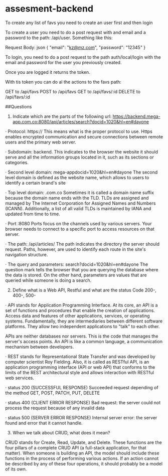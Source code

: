 # assesment-backend

To create any list of favs you need to create an user first and then login

To create a user you need to do a post request with and email and a password to the path: /api/user. Something like this:

Request Body:
json
{
"email": "kz@mz.com",
"password": "12345"
}

To login, you need to do a post request to the path auth/local/login with the email and password for the user you previously created.

Once you are logged it returns the token.

With tis token you can do al the actions to the favs path:

GET to /api/favs
POST to /api/favs
GET to /api/favs/:id
DELETE to /api/favs/:id

##Questions

1. Indicate which are the parts of the following url:
   https://backend.mega-app.com.co:8080/api/articles/search?docid=1020&hl=en#dayone

· Protocol: https://
This means what is the proper protocol to use. Https enables encrypted communication and secure connections between remote users and the primary web server.

· Subdomain: backend.
This indicates to the browser the website it should serve and all the information groups located in it, such as its sections or categories.

· Second level domain: mega-appdocid=1020&hl=en#dayone
The second level domain is defined as the website name, which allows to users to identify a certain brand's site

· Top level domain: .com.co
Sometimes it is called a domain name suffix because the domain name ends with the TLD. TLDs are assigned and managed by The Internet Corporation for Assigned Names and Numbers (ICANN). Additionally, a list of all valid TLDs is maintained by IANA and updated from time to time.

· Port :8080
Ports focus on the channels used by various servers. Your browser needs to connect to a specific port to access resources on that server.

· The path: /api/articles/
The path indicates the directory the server should request. Paths, however, are used to identify each route in the site's navigation structure.

· The query and parameters: search?docid=1020&hl=en#dayone
The question mark tells the browser that you are querying the database where the data is stored. On the other hand, parameters are values that are queried while someone is doing a search.

2.  Define what is a Web API, Restful and what are the status Code 200-, 400-, 500-

· API stands for Application Programming Interface. At its core, an API is a set of functions and procedures that enable the creation of applications. Access data and features of other applications, services, or operating systems. Fundamentally, they are intermediaries between different software platforms. They allow two independent applications to "talk" to each other.

APIs are neither databases nor servers. This is the code that manages the server's access points. An API is like a common language, a communication mechanism between developers.

· REST stands for Representational State Transfer and was developed by computer scientist Roy Fielding. Also, it is called as RESTful API, is an application programming interface (API or web API) that conforms to the limits of the REST architectural style and allows interaction with RESTful web services.

· status 200 (SUCCESSFUL RESPONSE)
Succeeded request depending of the method GET, POST, PATCH, PUT, DELETE

· status 400 (CLIENT ERROR RESPONSE)
Bad request: the server could not process the request because of any invalid data

· status 500 (SERVER ERROR RESPONSE)
Internal server error: the server found and error that it cannot handle.

3. When we talk about CRUD, what does it mean?

CRUD stands for Create, Read, Update, and Delete. These functions are the four pillars of a complete CRUD API (a full-stack application, for that matter). When someone is building an API, the model should include these functions in the process of performing various actions. If an action cannot be described by any of these four operations, it should probably be a model of its own.
